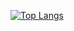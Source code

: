 

[![Top Langs](https://github-readme-stats.vercel.app/api/top-langs/?username=anuraghazra&layout=compact)](https://github.com/lucasfreitass10/github-readme-stats)
